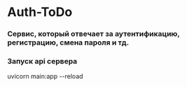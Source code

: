 # Auth-ToDo
### Сервис, который отвечает за аутентификацию, регистрацию, смена пароля и тд.

### Запуск api сервера

uvicorn main:app --reload